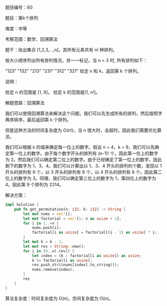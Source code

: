 题目编号：60

题目：第k个排列

难度：中等

考察范围：数学、回溯算法

题干：给出集合 [1,2,3,…,n]，其所有元素共有 n! 种排列。

按大小顺序列出所有排列情况，并一一标记，当 n = 3 时, 所有排列如下：

"123"
"132"
"213"
"231"
"312"
"321"
给定 n 和 k，返回第 k 个排列。

说明：

给定 n 的范围是 [1, 9]。
给定 k 的范围是[1,  n!]。

解题思路：回溯算法

我们可以使用回溯算法来解决这个问题。我们可以先生成所有的排列，然后按照字典序排序，最后返回第 k 个排列。

但是这种方法的时间复杂度为 O(n!)，当 n 很大时，会超时。因此我们需要优化算法。

我们可以根据 k 的值来确定每一位上的数字。假设 n = 4，k = 9，我们可以先确定第一位上的数字。由于每个数字开头的排列有 (n-1)! 个，因此第一位上的数字为 2。然后我们可以确定第二位上的数字。由于已经确定了第一位上的数字，因此剩下的数字为 1、3、4。我们可以计算出以 1、3、4 开头的排列的个数，发现以 1 开头的排列有 6 个，以 3 开头的排列有 6 个，以 4 开头的排列有 6 个。因此第二位上的数字为 3。同理，我们可以确定第三位上的数字为 1，第四位上的数字为 4。因此第 9 个排列为 2314。

解决方案：

```rust
impl Solution {
    pub fn get_permutation(n: i32, k: i32) -> String {
        let mut nums = vec![];
        let mut factorial = vec![1; n as usize + 1];
        for i in 1..=n {
            nums.push(i);
            factorial[i as usize] = factorial[(i - 1) as usize] * i;
        }
        let mut k = k - 1;
        let mut res = String::new();
        for i in (0..n).rev() {
            let index = (k / factorial[i as usize]) as usize;
            k %= factorial[i as usize];
            res.push_str(&nums[index].to_string());
            nums.remove(index);
        }
        res
    }
}
```

算法复杂度：时间复杂度为 O(n)，空间复杂度为 O(n)。